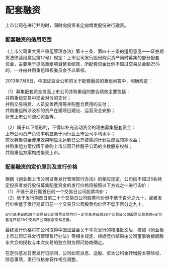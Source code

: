 # 配套融资

上市公司在进行并购时，同时向投资者定向增发股份进行融资。

### 配套融资的适用范围

《上市公司重大资产重组管理办法》第十三条、第四十三条的适用意见——证券期货法律适用意见第12号》规定：上市公司发行股份购买资产同时募集的部分配套资金，主要用于提高重组项目整合绩效，所配套资金比例不超过交易总金额25%的，一并由并购重组审核委员会予以审核。

2013年7月5日，中国证监会公布的关于配套融资的重组问答中，明确规定：

（1）募集配套资金提高上市公司并购重组的整合绩效主要包括：    
并购重组交易中现金对价的支付；    
并购交易税费、人员安置费用等并购整合费用的支付；    
并购重组所涉及标的资产在建项目建设、运营资金安排；    
补充上市公司流动资金等。

（2）属于以下情形的，不得以补充流动资金的理由募集配套资金：    
上市公司资产负债率明显低于同行业上市公司平均水平；    
前次募集资金使用效果明显未达到已公开披露的计划进度或预期收益；    
并购重组方案仅限于收购上市公司已控股子公司的少数股东权益；    
并购重组方案构成借壳上市。

### 配套融资的定价原则及发行价格

根据《创业板上市公司证券发行管理暂行办法》的相应规定，公司向不超过5名特定投资者发行股份募集配套资金的发行价格将按照以下方式之一进行询价：    
（1）不低于发行期首日前一个交易日公司股票均价；    
（2）低于发行期首日前二十个交易日公司股票均价但不低于百分之九十，或者发行价格低于发行期首日前一个交易日公司股票均价但不低于百分之九十。

`定价基准日前20个交易日公司股票交易均价＝定价基准日前20个交易日公司股票交易总额÷定价基准日前20个交易日公司股票交易总量。`

最终发行价格将在公司取得中国证监会关于本次发行的核准批文后，按照《创业板上市公司证券发行管理暂行办法》等相关规定，根据竞价结果由公司董事会根据股东大会的授权与本次交易的独立财务顾问协商确定。

在定价基准日至发行日期间，公司如有派息、送股、资本公积金转增股本等除权、除息事项，发行价格亦将作相应调整。 
